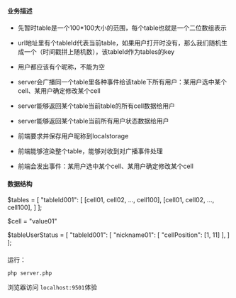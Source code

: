 

#### 业务描述

- 先暂时table是一个100*100大小的范围，每个table也就是一个二位数组表示

- url地址里有个tableId代表当前table，如果用户打开时没有，那么我们随机生成一个（时间戳拼上随机数），该tableId作为tables的key

- 用户都应该有个昵称，不能为空

- server会广播同一个table里各种事件给该table下所有用户：某用户选中某个cell、某用户确定修改某个cell

- server能够返回某个table当前table的所有cell数据给用户

- server能够返回某个table当前所有用户状态数据给用户

- 前端要求并保存用户昵称到localstorage

- 前端能够渲染整个table，能够对收到对广播事件处理

- 前端会发出事件：某用户选中某个cell、某用户确定修改某个cell



#### 数据结构

$tables = [
    "tableId001": [
        [cell01, cell02, ..., cell100],
        [cell01, cell02, ..., cell100],
    ]
];

$cell = "value01"

$tableUserStatus = [
    "tableId001": [
        "nickname01": [
            "cellPosition": [1, 11]
        ],
    ]
];


####

运行：

```php server.php```


浏览器访问 `localhost:9501`体验